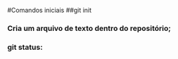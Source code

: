 #Comandos iniciais
##git init
  ### Cria um arquivo de texto dentro do repositório;
  ### git status:
  
  
